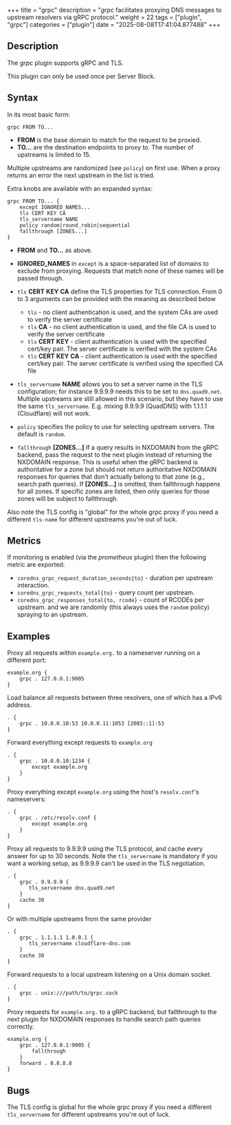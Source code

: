 +++
title = "grpc"
description = "*grpc* facilitates proxying DNS messages to upstream resolvers via gRPC protocol."
weight = 22
tags = ["plugin", "grpc"]
categories = ["plugin"]
date = "2025-08-08T17:41:04.877488"
+++

## Description

The *grpc* plugin supports gRPC and TLS.

This plugin can only be used once per Server Block.

## Syntax

In its most basic form:

~~~
grpc FROM TO...
~~~

* **FROM** is the base domain to match for the request to be proxied.
* **TO...** are the destination endpoints to proxy to. The number of upstreams is
  limited to 15.

Multiple upstreams are randomized (see `policy`) on first use. When a proxy returns an error
the next upstream in the list is tried.

Extra knobs are available with an expanded syntax:

~~~
grpc FROM TO... {
    except IGNORED_NAMES...
    tls CERT KEY CA
    tls_servername NAME
    policy random|round_robin|sequential
    fallthrough [ZONES...]
}
~~~

* **FROM** and **TO...** as above.
* **IGNORED_NAMES** in `except` is a space-separated list of domains to exclude from proxying.
  Requests that match none of these names will be passed through.
* `tls` **CERT** **KEY** **CA** define the TLS properties for TLS connection. From 0 to 3 arguments can be
  provided with the meaning as described below

  * `tls` - no client authentication is used, and the system CAs are used to verify the server certificate
  * `tls` **CA** - no client authentication is used, and the file CA is used to verify the server certificate
  * `tls` **CERT** **KEY** - client authentication is used with the specified cert/key pair.
    The server certificate is verified with the system CAs
  * `tls` **CERT** **KEY**  **CA** - client authentication is used with the specified cert/key pair.
    The server certificate is verified using the specified CA file

* `tls_servername` **NAME** allows you to set a server name in the TLS configuration; for instance 9.9.9.9
  needs this to be set to `dns.quad9.net`. Multiple upstreams are still allowed in this scenario,
  but they have to use the same `tls_servername`. E.g. mixing 9.9.9.9 (QuadDNS) with 1.1.1.1
  (Cloudflare) will not work.
* `policy` specifies the policy to use for selecting upstream servers. The default is `random`.
* `fallthrough` **[ZONES...]** If a query results in NXDOMAIN from the gRPC backend, pass the request
  to the next plugin instead of returning the NXDOMAIN response. This is useful when the gRPC backend
  is authoritative for a zone but should not return authoritative NXDOMAIN responses for queries that
  don't actually belong to that zone (e.g., search path queries). If **[ZONES...]** is omitted, then
  fallthrough happens for all zones. If specific zones are listed, then only queries for those zones
  will be subject to fallthrough.

Also note the TLS config is "global" for the whole grpc proxy if you need a different
`tls-name` for different upstreams you're out of luck.

## Metrics

If monitoring is enabled (via the *prometheus* plugin) then the following metric are exported:

* `coredns_grpc_request_duration_seconds{to}` - duration per upstream interaction.
* `coredns_grpc_requests_total{to}` - query count per upstream.
* `coredns_grpc_responses_total{to, rcode}` - count of RCODEs per upstream.
  and we are randomly (this always uses the `random` policy) spraying to an upstream.

## Examples

Proxy all requests within `example.org.` to a nameserver running on a different port:

~~~ corefile
example.org {
    grpc . 127.0.0.1:9005
}
~~~

Load balance all requests between three resolvers, one of which has a IPv6 address.

~~~ corefile
. {
    grpc . 10.0.0.10:53 10.0.0.11:1053 [2003::1]:53
}
~~~

Forward everything except requests to `example.org`

~~~ corefile
. {
    grpc . 10.0.0.10:1234 {
        except example.org
    }
}
~~~

Proxy everything except `example.org` using the host's `resolv.conf`'s nameservers:

~~~ corefile
. {
    grpc . /etc/resolv.conf {
        except example.org
    }
}
~~~

Proxy all requests to 9.9.9.9 using the TLS protocol, and cache every answer for up to 30
seconds. Note the `tls_servername` is mandatory if you want a working setup, as 9.9.9.9 can't be
used in the TLS negotiation.

~~~ corefile
. {
    grpc . 9.9.9.9 {
       tls_servername dns.quad9.net
    }
    cache 30
}
~~~

Or with multiple upstreams from the same provider

~~~ corefile
. {
    grpc . 1.1.1.1 1.0.0.1 {
       tls_servername cloudflare-dns.com
    }
    cache 30
}
~~~

Forward requests to a local upstream listening on a Unix domain socket.

~~~ corefile
. {
    grpc . unix:///path/to/grpc.sock
}
~~~

Proxy requests for `example.org.` to a gRPC backend, but fallthrough to the next plugin for NXDOMAIN responses to handle search path queries correctly.

~~~ corefile
example.org {
    grpc . 127.0.0.1:9005 {
        fallthrough
    }
    forward . 8.8.8.8
}
~~~

## Bugs

The TLS config is global for the whole grpc proxy if you need a different `tls_servername` for
different upstreams you're out of luck.
